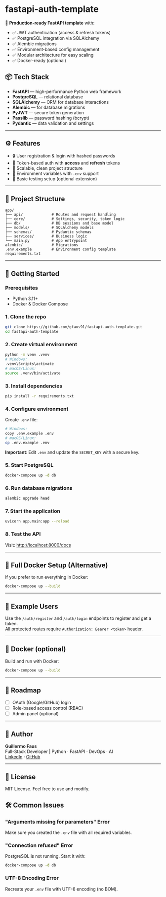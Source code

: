 # fastapi-auth-template

🚀 **Production-ready FastAPI template** with:

- ✅ JWT authentication (access & refresh tokens)
- ✅ PostgreSQL integration via SQLAlchemy
- ✅ Alembic migrations
- ✅ Environment-based config management
- ✅ Modular architecture for easy scaling
- ✅ Docker-ready (optional)

## 📦 Tech Stack

- **FastAPI** — high-performance Python web framework
- **PostgreSQL** — relational database
- **SQLAlchemy** — ORM for database interactions
- **Alembic** — for database migrations
- **PyJWT** — secure token generation
- **Passlib** — password hashing (bcrypt)
- **Pydantic** — data validation and settings

---

## ⚙️ Features

- 🔒 User registration & login with hashed passwords  
- 🔁 Token-based auth with **access** and **refresh** tokens  
- 🧩 Scalable, clean project structure  
- 🔧 Environment variables with `.env` support  
- 🧪 Basic testing setup (optional extension)

---

## 📂 Project Structure

```
app/
├── api/             # Routes and request handling
├── core/            # Settings, security, token logic
├── db/              # DB sessions and base model
├── models/          # SQLAlchemy models
├── schemas/         # Pydantic schemas
├── services/        # Business logic
└── main.py          # App entrypoint
alembic/             # Migrations
.env.example         # Environment config template
requirements.txt
```

---

## 🚀 Getting Started

### Prerequisites
- Python 3.11+
- Docker & Docker Compose

### 1. Clone the repo

```bash
git clone https://github.com/gfaus91/fastapi-auth-template.git
cd fastapi-auth-template
```

### 2. Create virtual environment

```bash
python -m venv .venv
# Windows:
.venv\Scripts\activate
# macOS/Linux:
source .venv/bin/activate
```

### 3. Install dependencies

```bash
pip install -r requirements.txt
```

### 4. Configure environment

Create `.env` file:

```bash
# Windows:
copy .env.example .env
# macOS/Linux:
cp .env.example .env
```

**Important**: Edit `.env` and update the `SECRET_KEY` with a secure key.

### 5. Start PostgreSQL

```bash
docker-compose up -d db
```

### 6. Run database migrations

```bash
alembic upgrade head
```

### 7. Start the application

```bash
uvicorn app.main:app --reload
```

### 8. Test the API

Visit: [http://localhost:8000/docs](http://localhost:8000/docs)

---

## 🐳 Full Docker Setup (Alternative)

If you prefer to run everything in Docker:

```bash
docker-compose up --build
```

---

## 🧪 Example Users

Use the `/auth/register` and `/auth/login` endpoints to register and get a token.  
All protected routes require `Authorization: Bearer <token>` header.

---

## 🐳 Docker (optional)

Build and run with Docker:

```bash
docker-compose up --build
```

---

## 📌 Roadmap

- [ ] OAuth (Google/GitHub) login
- [ ] Role-based access control (RBAC)
- [ ] Admin panel (optional)

---

## 👤 Author

**Guillermo Faus**  
Full-Stack Developer | Python · FastAPI · DevOps · AI  
[LinkedIn](https://www.linkedin.com/in/guillermofausroche) · [GitHub](https://github.com/gfaus91)

---

## 📝 License

MIT License. Feel free to use and modify.

## 🛠️ Common Issues

### "Arguments missing for parameters" Error
Make sure you created the `.env` file with all required variables.

### "Connection refused" Error
PostgreSQL is not running. Start it with:
```bash
docker-compose up -d db
```

### UTF-8 Encoding Error
Recreate your `.env` file with UTF-8 encoding (no BOM).